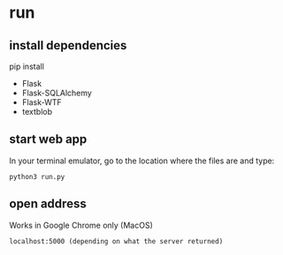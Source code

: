 # run

## install dependencies

pip install
- Flask
- Flask-SQLAlchemy
- Flask-WTF
- textblob


## start web app

In your terminal emulator, go to the location where the files are and type:
```
python3 run.py
```

## open address

Works in Google Chrome only (MacOS)
```
localhost:5000 (depending on what the server returned)
```
